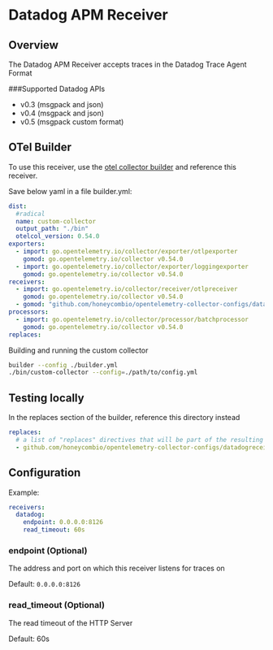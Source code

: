 # Datadog APM Receiver

## Overview
The Datadog APM Receiver accepts traces in the Datadog Trace Agent Format

###Supported Datadog APIs
- v0.3 (msgpack and json)
- v0.4 (msgpack and json)
- v0.5 (msgpack custom format)

## OTel Builder
To use this receiver, use the [otel collector builder](https://github.com/open-telemetry/opentelemetry-collector/tree/main/cmd/builder) and reference this receiver.

Save below yaml in a file builder.yml:

```yaml
dist: 
  #radical
  name: custom-collector
  output_path: "./bin"
  otelcol_version: 0.54.0
exporters:
  - import: go.opentelemetry.io/collector/exporter/otlpexporter
    gomod: go.opentelemetry.io/collector v0.54.0
  - import: go.opentelemetry.io/collector/exporter/loggingexporter
    gomod: go.opentelemetry.io/collector v0.54.0
receivers:
  - import: go.opentelemetry.io/collector/receiver/otlpreceiver
    gomod: go.opentelemetry.io/collector v0.54.0
  - gomod: "github.com/honeycombio/opentelemetry-collector-configs/datadogreceiver v1.5.0"
processors:
  - import: go.opentelemetry.io/collector/processor/batchprocessor
    gomod: go.opentelemetry.io/collector v0.54.0
replaces:
```

Building and running the custom collector 

```bash
builder --config ./builder.yml
./bin/custom-collector --config=./path/to/config.yml
```

## Testing locally
In the replaces section of the builder, reference this directory instead  

```yaml
replaces:
  # a list of "replaces" directives that will be part of the resulting go.mod
  - github.com/honeycombio/opentelemetry-collector-configs/datadogreceiver v1.5.0 => /path/to/this/directory

```

## Configuration

Example:

```yaml
receivers:
  datadog:
    endpoint: 0.0.0.0:8126
    read_timeout: 60s
```

### endpoint (Optional)
The address and port on which this receiver listens for traces on

Default: `0.0.0.0:8126`

### read_timeout (Optional)
The read timeout of the HTTP Server

Default: 60s